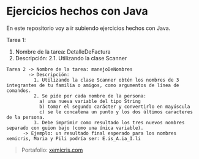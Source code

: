 # Ejercicios hechos con Java
  En este repositorio voy a ir subiendo ejercicios hechos con Java.

  Tarea 1: 
  
  1. Nombre de la tarea: DetalleDeFactura
  2. Descripción:
  2.1. Utilizando la clase Scanner
               

    Tarea 2 -> Nombre de la tarea: manejoDeNombres
            -> Descripción:
              1. Utilizando la clase Scanner obtén los nombres de 3 integrantes de tu familia o amigos, como argumentos de línea de comandos.
              2. Se pide por cada nombre de la persona:
                a) una nueva variable del tipo String 
                b) tomar el segundo carácter y convertirlo en mayúscula
                c) se le concatena un punto y los dos últimos caracteres de la persona. 
              3. Debe imprimir como resultado los tres nuevos nombres separado con guion bajo (como una única variable).
          -> Ejemplo: un resultado final esperado para los nombres xemicris, Maria y Pili podría ser: E.is_A.ia_I.li

> Portafolio: [xemicris.com](https://xemicris.com)
